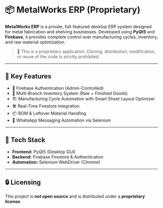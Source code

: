 # 📦 MetalWorks ERP (Proprietary)

**MetalWorks ERP** is a private, full-featured desktop ERP system designed for metal fabrication and shelving businesses. Developed using **PyQt5** and **Firebase**, it provides complete control over manufacturing cycles, inventory, and raw material optimization.

> 🚫 This is a proprietary application. Cloning, distribution, modification, or reuse of the code is strictly prohibited.

---

## 🔧 Key Features

- 🔐 Firebase Authentication (Admin-Controlled)
- 🏬 Multi-Branch Inventory System (Raw + Finished Goods)
- 🏗 Manufacturing Cycle Automation with Smart Sheet Layout Optimizer
- 🛠️ Real-Time Firestore Integration
- 📦 BOM & Leftover Material Handling
- 💬 WhatsApp Messaging Automation via Selenium

---

## 🚀 Tech Stack

- **Frontend:** PyQt5 (Desktop GUI)
- **Backend:** Firebase Firestore & Authentication
- **Automation:** Selenium WebDriver (Chrome)

---

## 🔒 Licensing

This project is **not open source** and is distributed under a **proprietary license**.

